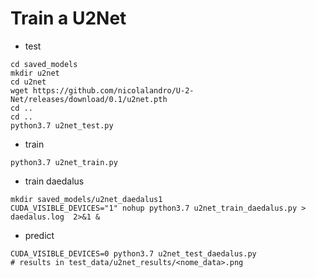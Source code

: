 # Train a U2Net

* test
```
cd saved_models
mkdir u2net
cd u2net
wget https://github.com/nicolalandro/U-2-Net/releases/download/0.1/u2net.pth
cd ..
cd ..
python3.7 u2net_test.py
```

* train
```
python3.7 u2net_train.py
```

* train daedalus
```
mkdir saved_models/u2net_daedalus1
CUDA_VISIBLE_DEVICES="1" nohup python3.7 u2net_train_daedalus.py > daedalus.log  2>&1 &
```
* predict
```
CUDA_VISIBLE_DEVICES=0 python3.7 u2net_test_daedalus.py
# results in test_data/u2net_results/<nome_data>.png
```